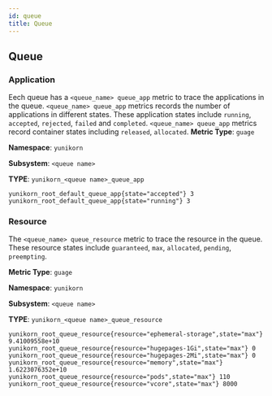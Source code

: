 ```yaml
---
id: queue
title: Queue
---
```


<!--
Licensed to the Apache Software Foundation (ASF) under one
or more contributor license agreements.  See the NOTICE file
distributed with this work for additional information
regarding copyright ownership.  The ASF licenses this file
to you under the Apache License, Version 2.0 (the
"License"); you may not use this file except in compliance
with the License.  You may obtain a copy of the License at

  http://www.apache.org/licenses/LICENSE-2.0

Unless required by applicable law or agreed to in writing,
software distributed under the License is distributed on an
"AS IS" BASIS, WITHOUT WARRANTIES OR CONDITIONS OF ANY
KIND, either express or implied.  See the License for the
specific language governing permissions and limitations
under the License.
-->

## Queue
### Application
Eech queue has a `<queue_name> queue_app` metric to trace the applications in the queue.
`<queue_name> queue_app` metrics records the number of applications in different states.
These application states include `running`, `accepted`, `rejected`, `failed` and `completed`. 
`<queue_name> queue_app` metrics record container states including `released`, `allocated`. 
**Metric Type**: `guage`

**Namespace**: `yunikorn`

**Subsystem**: `<queue name>`

**TYPE**: `yunikorn_<queue name>_queue_app`

```
yunikorn_root_default_queue_app{state="accepted"} 3
yunikorn_root_default_queue_app{state="running"} 3
```

### Resource
The `<queue_name> queue_resource` metric to trace the resource in the queue.
These resource states include `guaranteed`, `max`, `allocated`, `pending`, `preempting`.

**Metric Type**: `guage`

**Namespace**: `yunikorn`

**Subsystem**: `<queue name>`

**TYPE**: `yunikorn_<queue name>_queue_resource`

```
yunikorn_root_queue_resource{resource="ephemeral-storage",state="max"} 9.41009558e+10
yunikorn_root_queue_resource{resource="hugepages-1Gi",state="max"} 0
yunikorn_root_queue_resource{resource="hugepages-2Mi",state="max"} 0
yunikorn_root_queue_resource{resource="memory",state="max"} 1.6223076352e+10
yunikorn_root_queue_resource{resource="pods",state="max"} 110
yunikorn_root_queue_resource{resource="vcore",state="max"} 8000
```
